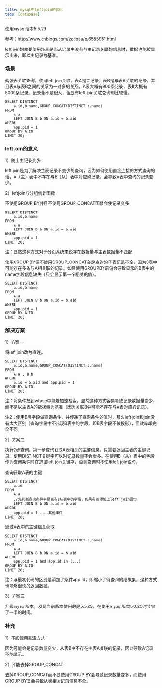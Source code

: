 ```yaml
---
title: mysql中leftjoin的优化
tags: [database]
---
```


使用mysql版本5.5.29

参考：http://www.cnblogs.com/zedosu/p/6555981.html

left join的主要使用场合是当从记录中没有与主记录关联的信息时，数据也能被显示出来，即以主记录为基准。

### 场景

两张表关联查询，使用left join关联，表A是主记录，表B是与表A关联的记录，并且表A与表B之间的关系为一对多的关系。A表大概有900条记录，表B大概有5000条记录。记录量不是很大，但是有left join关联查询却比较慢。

```
SELECT DISTINCT
    a.id,b.name,GROUP_CONCAT(DISTINCT b.name)
FROM
    A a
    LEFT JOIN B b ON a.id = b.aid
WHERE
    app.pid = 1
GROUP BY A.ID
LIMIT 20;
```

### left join的意义

1）防止主记录变少

left join是为了解决主表记录不变少的查询，因为如何使用直接连接的方式查询的话，A（主）表中不存在与B（从）表中对应的记录，会导致A表中查询的记录变少。

2）leftjoin与分组统计函数

不使用GROUP BY并且不使用GROUP_CONCAT函数会使记录变多

```
SELECT DISTINCT
    a.id,b.name
FROM
    A a
    LEFT JOIN B b ON a.id = b.aid
WHERE
    app.pid = 1
LIMIT 20;
```

注：显然这种方式对于分页系统来说存在数据量与主表数据量不匹配

使用GROUP BY但不使用GROUP_CONCAT会是查询的子表记录不全，因为B表中可能存在多条与A相关联的记录。如果使用GROUPBY语句会导致显示的B表中的name字段信息缺失（只会显示第一个相关的值）。

```
SELECT DISTINCT
    a.id,b.name
FROM
    A a
    LEFT JOIN B b ON a.id = b.aid
WHERE
    app.pid = 1
GROUP BY A.ID
LIMIT 20;
```

### 解决方案

1）方案一

将left join改为直连。

```
SELECT DISTINCT
    a.id,b.name,GROUP_CONCAT(DISTINCT b.name)
FROM
    A a , B b
WHERE
    a.id = b.aid and app.pid = 1
GROUP BY A.ID
LIMIT 20;
```

注：将条件放到where中能够加速检索，显然这种方式容易导致记录数据量变少，而不是以主表A的数据量为基准（因为关联B中可能不存在与A表对应的记录）。

注2：使用B表字段做查询条件，并传递了查询条件的值时，那么left join和join没有太大区别（查询字段中不出现B表中的字段，即B表字段不做投影），但效率却完全不同。

2）方案二

执行2步查询，第一步查询获取A表相关的主键信息，只需要返回主表的主键记录。使用DISTINCT关键字可以时记录数量不会增多。在使用B（从）表中的字段作为查询条件时在追加left join关键字，否则查询时不使用left join语句。

查询获取A表的主键

```
SELECT DISTINCT
    a.id
FROM
    A a
    //先判断查询条件中是否有B从表中的字段，如果有则添加上left join语句
    LEFT JOIN B b ON a.id = b.aid
WHERE
    app.pid = 1 ....其他条件
LIMIT 20;
```

通过A表中的主键信息获取

```
SELECT DISTINCT
    a.id,b.name,GROUP_CONCAT(DISTINCT b.name)
FROM
    A a
    LEFT JOIN B b ON a.id = b.aid
WHERE
    app.pid = 1 and app.id in (...)
GROUP BY A.ID
LIMIT 20;
```

注：与最初代码的区别是添加了条件app.id，即缩小了待查询的结果集，这种方式也能够很快的返回数据。

3）方案三

升级mysql版本，发现当前版本使用的是5.5.29，在使用mysql版本5.6.23时节省了一半的时间。

### 补充

1）不能使用直连方式：

因为可能会是记录数量变少，从表B中不存在主表A关联的记录，因此导致A记录不能显示。

2）不能去掉GROUP_CONCAT

去掉GROUP_CONCAT而不是使用GROUP BY会导致记录数量变多，而使用GROUP BY又会导致从表相关记录信息不全。
